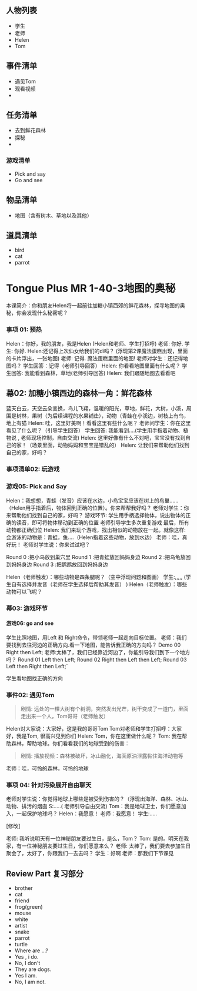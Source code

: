 ## 人物列表
*  学生
*  老师
*  Helen
*  Tom

## 事件清单
*  遇见Tom
*  观看视频
*

## 任务清单
*  去到鲜花森林
*  探秘
*

### 游戏清单
*  Pick and say
*  Go and see

## 物品清单
*  地图（含有树木、草地以及其他）


## 道具清单
*  bird
*  cat
*  parrot

# Tongue Plus MR 1-40-3地图的奥秘

本课简介：你和朋友Helen将一起前往加糖小镇西郊的鲜花森林，探寻地图的奥秘，你会发现什么秘密呢？


### 事项 01: 预热
Helen：你好，我的朋友，我是Helen (Helen和老师、学生打招呼)
老师: 你好.
学生: 你好.
Helen:还记得上次仙女给我们的di吗？
(浮现第2课魔法蛋糕出现，里面的卡片浮出，一张地图)
老师: 记得. 魔法蛋糕里面的地图!
老师对学生：还记得地图吗？
学生回答：记得（老师引导回答）
Helen: 你看看地图里面有什么呢？
学生回答: 我能看到森林，草地(老师引导回答)
Helen: 我们跟随地图去看看吧



## 幕02: 加糖小镇西边的森林一角：鲜花森林
蓝天白云，天空云朵变换，鸟儿飞翔，温暖的阳光，草地，鲜花，大树，小溪，周围是树林，果树（为后续课程的水果铺垫），动物（青蛙在小溪边，树枝上有鸟，地上有猫
Helen: 哇，这里好美啊！看看这里有些什么呢？
老师问学生：你在这里看见了什么呢？（引导学生回答）
学生回答: 我能看到….(学生用手指着动物、植物说 , 老师现场控制，自由交流)
Helen: 这里好像有什么不对吧，宝宝没有找到自己的家！（场景里面，动物妈妈和宝宝是错乱的）
Helen: 让我们来帮助他们找到自己的家，好吗？
### 事项清单02: 玩游戏
### 游戏05: Pick and Say
Helen：我想想，青蛙（发音）应该在水边，小鸟宝宝应该在树上的鸟巢……（Helen用手指着后，物体回到正确的位置）。你来帮帮我好吗？
老师对学生：你来帮助他们找到自己的家，好吗？
游戏环节: 学生用手柄选择物体，说出物体的正确的读音，即可将物体移动到正确的位置
老师引导学生多次重复游戏 最后，所有动物都正确归位
Helen: 我们来玩个游戏，找出相似的动物放在一起。就像这样: 会游泳的动物是：青蛙，鱼….（Helen指着这些动物，放到水边）
老师：哇，真好玩！
老师对学生说：你来试试吧？

Round 0 :把小鸟放到巢穴里
Round 1 :把青蛙放回妈妈身边
Round 2 :把乌龟放回到妈妈身边
Round 3 :把鹦鹉放回到妈妈身边


Helen（老师触发）：哪些动物是四条腿呢？（空中浮现问题和图画）
学生:,,,,,
(学生自有选择并发音（老师在学生选择后帮助其发音）
)
Helen（老师触发）：哪些动物可以飞呢？
### 幕03: 游戏环节
#### 游戏06: go and see
学生比照地图，用Left 和 Right命令，带领老师一起走向目标位置。
老师：我们要找到去往河边的正确方向.看一下地图，能告诉我正确的方向吗？
Demo  00 Right then Left; 
老师:太棒了，我们已经靠近河边了，你能引导我们到下一个地方吗？
Round 01 Left then Left;
Round 02 Right then Left then Left;
Round 03 Left then Right then Left;` 

学生看地图找正确的方向

### 事件02: 遇见Tom
>剧情: 远处的一棵大树有个树洞，突然发出光芒，树干变成了一道门，里面走出来一个人，Tom哥哥（老师触发）

Helen对大家说：大家好，这是我的哥哥Tom
Tom对老师和学生打招呼：大家好，我是Tom, 很高兴见到你们
Helen: Tom，你在这里做什么呢？
Tom: 我在帮助森林，帮助地球。你们看看我们的地球受到的伤害：

>剧情: 播放视频：森林被破坏，冰山融化，海面原油泄露黏住海洋动物等



老师：哇，可怜的森林，可怜的地球

### 事项 04: 针对污染展开自由聊天
老师对学生说：你觉得地球上哪些是被受到伤害的？（浮现出海洋、森林、冰山、动物、排污的烟囱
S:…..( 老师引导自由交流)
Tom：我是地球卫士，你们愿意加入，一起保护地球吗？
Helen：我愿意！
老师：我愿意！
学生:…..

[修改]

老师: 我听说明天有一位神秘朋友要过生日，是么，Tom？
Tom:  是的。明天在我家，有一位神秘朋友要过生日，你们愿意来么？
老师: 太棒了，我们要去参加生日聚会了，太好了，你跟我们一去去吗？
学生：好啊
老师：那我们下节课见

## Review Part 复习部分
* brother
* cat
* friend
* frog(green)
* mouse
* white
* artist
* snake
* parrot
* turtle
* Where are ...?
* Yes , i do.
* No, I don't
* They are dogs.
* Yes I am.
* No, I am not.  